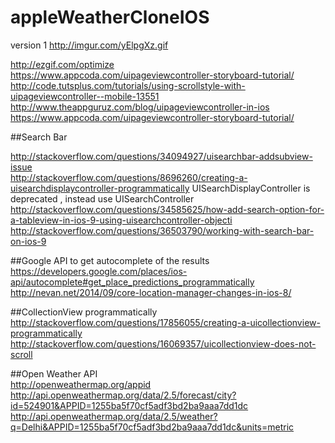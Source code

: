 # appleWeatherCloneIOS

version 1 
http://imgur.com/yElpgXz.gif

  
http://ezgif.com/optimize   
https://www.appcoda.com/uipageviewcontroller-storyboard-tutorial/   
http://code.tutsplus.com/tutorials/using-scrollstyle-with-uipageviewcontroller--mobile-13551   
http://www.theappguruz.com/blog/uipageviewcontroller-in-ios  
https://www.appcoda.com/uipageviewcontroller-storyboard-tutorial/   

##Search Bar
  
http://stackoverflow.com/questions/34094927/uisearchbar-addsubview-issue    
http://stackoverflow.com/questions/8696260/creating-a-uisearchdisplaycontroller-programmatically 
UISearchDisplayController is deprecated , instead use UISearchController
http://stackoverflow.com/questions/34585625/how-add-search-option-for-a-tableview-in-ios-9-using-uisearchcontroller-objecti   
http://stackoverflow.com/questions/36503790/working-with-search-bar-on-ios-9  

##Google API to get autocomplete of the results  
https://developers.google.com/places/ios-api/autocomplete#get_place_predictions_programmatically     
http://nevan.net/2014/09/core-location-manager-changes-in-ios-8/

##CollectionView programmatically  
http://stackoverflow.com/questions/17856055/creating-a-uicollectionview-programmatically  
http://stackoverflow.com/questions/16069357/uicollectionview-does-not-scroll

##Open Weather API  
http://openweathermap.org/appid   
http://api.openweathermap.org/data/2.5/forecast/city?id=524901&APPID=1255ba5f70cf5adf3bd2ba9aaa7dd1dc  
http://api.openweathermap.org/data/2.5/weather?q=Delhi&APPID=1255ba5f70cf5adf3bd2ba9aaa7dd1dc&units=metric
